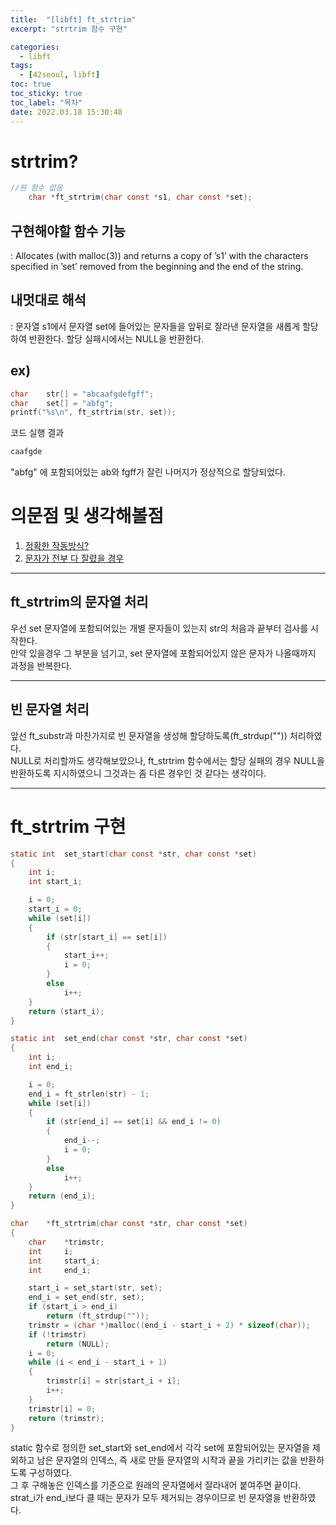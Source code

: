 ```yaml
---
title:  "[libft] ft_strtrim"
excerpt: "strtrim 함수 구현"

categories:
  - libft
tags:
  - [42seoul, libft]
toc: true
toc_sticky: true
toc_label: "목차"
date: 2022.03.18 15:30:48
---
```


# strtrim?

```c
//원 함수 없음
    char *ft_strtrim(char const *s1, char const *set);
```

## 구현해야할 함수 기능    
:  Allocates (with malloc(3)) and returns a copy of ’s1’ with the characters specified in ’set’ removed from the beginning and the end of the string.    

## 내멋대로 해석    
:  문자열 s1에서 문자열 set에 들어있는 문자들을 앞뒤로 잘라낸 문자열을 새롭게 할당하여 반환한다. 할당 실패시에서는 NULL을 반환한다.    

## ex)    
```c
char	str[] = "abcaafgdefgff";
char	set[] = "abfg";
printf("%s\n", ft_strtrim(str, set));
```
코드 실행 결과
```c
caafgde
```
"abfg" 에 포함되어있는 ab와 fgff가 잘린 나머지가 정상적으로 할당되었다.    

# 의문점 및 생각해볼점    
1. [정확한 작동방식?](#ftstrtrim의-문자열-처리)
2. [문자가 전부 다 잘렸을 경우](#빈-문자열-처리)

***

## ft_strtrim의 문자열 처리
우선 set 문자열에 포함되어있는 개별 문자들이 있는지 str의 처음과 끝부터 검사를 시작한다.    
만약 있을경우 그 부분을 넘기고, set 문자열에 포함되어있지 않은 문자가 나올때까지 과정을 반복한다.    

***

## 빈 문자열 처리
앞선 ft_substr과 마찬가지로 빈 문자열을 생성해 할당하도록(ft_strdup("")) 처리하였다.    
NULL로 처리할까도 생각해보았으나, ft_strtrim 함수에서는 할당 실패의 경우 NULL을 반환하도록 지시하였으니 그것과는 좀 다른 경우인 것 같다는 생각이다.    

***

# ft_strtrim 구현

```c
static int	set_start(char const *str, char const *set)
{
	int	i;
	int	start_i;

	i = 0;
	start_i = 0;
	while (set[i])
	{
		if (str[start_i] == set[i])
		{
			start_i++;
			i = 0;
		}
		else
			i++;
	}
	return (start_i);
}

static int	set_end(char const *str, char const *set)
{
	int	i;
	int	end_i;

	i = 0;
	end_i = ft_strlen(str) - 1;
	while (set[i])
	{
		if (str[end_i] == set[i] && end_i != 0)
		{
			end_i--;
			i = 0;
		}
		else
			i++;
	}
	return (end_i);
}

char	*ft_strtrim(char const *str, char const *set)
{
	char	*trimstr;
	int		i;
	int		start_i;
	int		end_i;

	start_i = set_start(str, set);
	end_i = set_end(str, set);
	if (start_i > end_i)
		return (ft_strdup(""));
	trimstr = (char *)malloc((end_i - start_i + 2) * sizeof(char));
	if (!trimstr)
		return (NULL);
	i = 0;
	while (i < end_i - start_i + 1)
	{
		trimstr[i] = str[start_i + i];
		i++;
	}
	trimstr[i] = 0;
	return (trimstr);
}

```
static 함수로 정의한 set_start와 set_end에서 각각 set에 포함되어있는 문자열을 제외하고 남은 문자열의 인덱스, 즉 새로 만들 문자열의 시작과 끝을 가리키는 값을 반환하도록 구성하였다.    
그 후 구해놓은 인덱스를 기준으로 원래의 문자열에서 잘라내어 붙여주면 끝이다.     
strat_i가 end_i보다 클 때는 문자가 모두 제거되는 경우이므로 빈 문자열을 반환하였다.    
